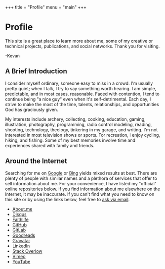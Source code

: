 +++
title = "Profile"
menu = "main"
+++

# Profile

This site is a great place to learn more about me, some of my creative or technical projects, publications, and social networks.  Thank you for visiting.

-Kevan

## A Brief Introduction

I consider myself ordinary, someone easy to miss in a crowd. I'm usually pretty quiet; when I talk, I try to say something worth hearing. I am simple, predictable, and in most cases, reasonable. Faced with contention, I tend to continue being "a nice guy" even when it's self-detrimental. Each day, I strive to make the most of the time, talents, relationships, and opportunities God has graciously given.

My interests include archery, collecting, cooking, education, gaming, illustration, photography, programming, radio control modeling, reading, shooting, technology, theology, tinkering in my garage, and writing.  I'm not interested in most television shows or sports. For recreation, I enjoy cycling, hiking, and fishing.  Some of my best memories involve time and experiences shared with family and friends.

## Around the Internet

Searching for me on [Google](https://www.google.com/search?as_epq=kevan+sizemore) or [Bing](https://www.bing.com/search?q=%2bkevan+sizemore) yields mixed results at best. There are plenty of people with similar names and a plethora of services that offer to sell information about me. For your convenience, I have listed my "official" online repositories below. If you find information about me elsewhere on the Internet, it may be inaccurate. If you can't find what you need to know on this site or by using the links below, feel free to [ask via email](mailto:kevan.sizemore@gmail.com).

- [About.me](https://about.me/kevansizemore)
- [Disqus](https://disqus.com/by/kevansizemore/)
- [Faithlife](https://faithlife.com/kevansizemore)
- [GitHub](https://github.com/kevansizemore)
- [GitLab](https://gitlab.com/kevansizemore)
- [Goodreads](https://www.goodreads.com/user/show/85168234-kevan-sizemore)
- [Gravatar](https://en.gravatar.com/kevansizemore)
- [LinkedIn](https://www.linkedin.com/in/kevanmsizemore/)
- [Stack Overlow](https://stackoverflow.com/users/11252720/kevan-sizemore)
- [Vimeo](https://vimeo.com/kevansizemore)
- [YouTube](https://www.youtube.com/user/kevansizemore)

